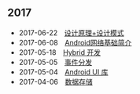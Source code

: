 ## 2017
- 2017-06-22　[设计原理+设计模式](2017/design_patterns.md)
- 2017-06-08　[Android网络基础简介](2017/android-http-introduce.md)
- 2017-05-18　[Hybrid 开发](2017/hybrid_app.md)
- 2017-05-05　[事件分发](2017/event-dispatch.md)
- 2017-05-04　[Android UI 库](2017/github-android-ui.md)
- 2017-04-06　[数据存储](2017/data_storage.md)



